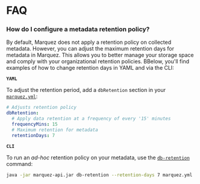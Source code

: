 # FAQ

### How do I configure a metadata retention policy?

By default, Marquez does not apply a retention policy on collected metadata. However, you can adjust the maximum retention days for metadata in Marquez. This allows you to better manage your storage space and comply with your organizational retention policies. BBelow, you'll find examples of how to change retention days in YAML and via the CLI:

**`YAML`**

To adjust the retention period, add a `dbRetention` section in your [`marquez.yml`](https://github.com/MarquezProject/marquez/blob/main/marquez.example.yml):

```yaml
# Adjusts retention policy
dbRetention:
  # Apply data retention at a frequency of every '15' minutes
  frequencyMins: 15
  # Maximum retention for metadata
  retentionDays: 7
```

**`CLI`**

To run an _ad-hoc_ retention policy on your metadata, use the [`db-retention`](https://github.com/MarquezProject/marquez/blob/main/api/src/main/java/marquez/cli/DbRetentionCommand.java) command:

```bash
java -jar marquez-api.jar db-retention --retention-days 7 marquez.yml
```
